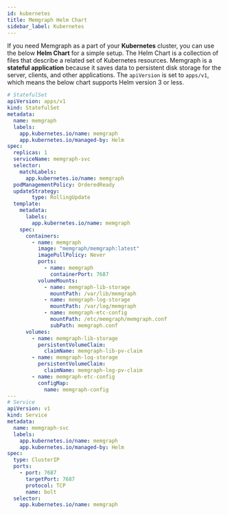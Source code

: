 ```yaml
---
id: kubernetes
title: Memgraph Helm Chart
sidebar_label: Kubernetes
---
```


If you need Memgraph as a part of your **Kubernetes** cluster, you can use the below **Helm Chart** for a simple setup. The Helm Chart is a collection of files that describe a related set of Kubernetes resources. Memgraph is a **stateful application** because it saves data to persistent disk storage for the server, clients, and other applications. The `apiVersion` is set to `apps/v1`, which means the below chart supports Helm version 3 or less.


```yaml
# StatefulSet
apiVersion: apps/v1
kind: StatefulSet
metadata:
  name: memgraph
  labels:
    app.kubernetes.io/name: memgraph
    app.kubernetes.io/managed-by: Helm
spec:
  replicas: 1
  serviceName: memgraph-svc
  selector:
    matchLabels:
      app.kubernetes.io/name: memgraph
  podManagementPolicy: OrderedReady
  updateStrategy:
        type: RollingUpdate
  template:
    metadata:
      labels:
        app.kubernetes.io/name: memgraph
    spec:
      containers:
        - name: memgraph
          image: "memgraph/memgraph:latest"
          imagePullPolicy: Never
          ports:
            - name: memgraph
              containerPort: 7687
          volumeMounts:
            - name: memgraph-lib-storage
              mountPath: /var/lib/memgraph
            - name: memgraph-log-storage
              mountPath: /var/log/memgraph
            - name: memgraph-etc-config
              mountPath: /etc/memgraph/memgraph.conf
              subPath: memgraph.conf
      volumes:
        - name: memgraph-lib-storage
          persistentVolumeClaim:
            claimName: memgraph-lib-pv-claim
        - name: memgraph-log-storage
          persistentVolumeClaim:
            claimName: memgraph-log-pv-claim
        - name: memgraph-etc-config
          configMap:
            name: memgraph-config
---
# Service
apiVersion: v1
kind: Service
metadata:
  name: memgraph-svc
  labels:
    app.kubernetes.io/name: memgraph
    app.kubernetes.io/managed-by: Helm
spec:
  type: ClusterIP
  ports:
    - port: 7687
      targetPort: 7687
      protocol: TCP
      name: bolt
  selector:
    app.kubernetes.io/name: memgraph
```